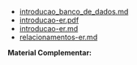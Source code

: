 
* [introducao_banco_de_dados.md](introducao_banco_de_dados.md)
* [introducao-er.pdf](introducao-er.pdf)
* [introducao-er.md](introducao-er.md)
* [relacionamentos-er.md](relacionamentos-er.md)


**Material Complementar:**
